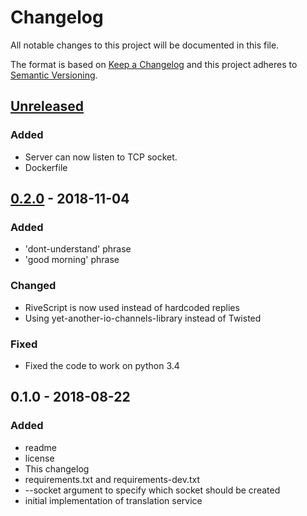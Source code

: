 # Changelog
All notable changes to this project will be documented in this file.

The format is based on [Keep a Changelog](http://keepachangelog.com/en/1.0.0/)
and this project adheres to [Semantic Versioning](http://semver.org/spec/v2.0.0.html).

## [Unreleased]
### Added
- Server can now listen to TCP socket.
- Dockerfile

## [0.2.0] - 2018-11-04
### Added
- 'dont-understand' phrase
- 'good morning' phrase

### Changed
- RiveScript is now used instead of hardcoded replies
- Using yet-another-io-channels-library instead of Twisted

### Fixed
- Fixed the code to work on python 3.4

## 0.1.0 - 2018-08-22
### Added
- readme
- license
- This changelog
- requirements.txt and requirements-dev.txt
- --socket argument to specify which socket should be created
- initial implementation of translation service

[Unreleased]: https://github.com/aragaer/pa2human/compare/v0.2.0...HEAD
[0.2.0]: https://github.com/aragaer/pa2human/compare/v0.1.0...v0.2.0
